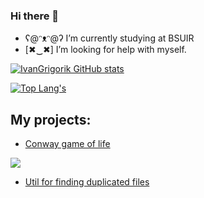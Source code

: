### Hi there 👋

- ʕ@ᵔᴥᵔ@ʔ I’m currently studying at BSUIR
- [✖‿✖] I’m looking for help with myself. 

 
[![IvanGrigorik GitHub stats](https://github-readme-stats.vercel.app/api?username=IvanGrigorik&?count_private=true&show_icons=true&theme=radical)](https://github.com/anuraghazra/github-readme-stats)

[![Top Lang's](https://github-readme-stats.vercel.app/api/top-langs/?username=IvanGrigorik&hide=Cmake,Makefile,Qmake,html,VHDL,Verilog,javascript,DataWeave&layout=compact&theme=radical)](https://github.com/anuraghazra/github-readme-stats)
<br>

## My projects:

- [Conway game of life][game] 

 <img src="https://upload.wikimedia.org/wikipedia/commons/f/f2/Game_of_life_animated_glider.gif"/>

- [Util for finding duplicated files][util]

[game]: https://github.com/IvanGrigorik/GameOfLife

[util]: https://github.com/IvanGrigorik/MF/tree/main/SPO_CourseWork/Utility_C
